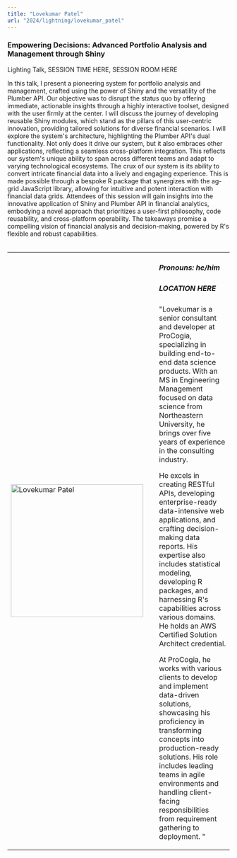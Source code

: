 ```yaml
---
title: "Lovekumar Patel"
url: "2024/lightning/lovekumar_patel"
---
```


### Empowering Decisions: Advanced Portfolio Analysis and Management through Shiny
Lighting Talk, SESSION TIME HERE, SESSION ROOM HERE

In this talk, I present a pioneering system for portfolio analysis and management, crafted using the power of Shiny and the versatility of the Plumber API. Our objective was to disrupt the status quo by offering immediate, actionable insights through a highly interactive toolset, designed with the user firmly at the center. I will discuss the journey of developing reusable Shiny modules, which stand as the pillars of this user-centric innovation, providing tailored solutions for diverse financial scenarios. I will explore the system's architecture, highlighting the Plumber API's dual functionality. Not only does it drive our system, but it also embraces other applications, reflecting a seamless cross-platform integration. This reflects our system's unique ability to span across different teams and adapt to varying technological ecosystems. The crux of our system is its ability to convert intricate financial data into a lively and engaging experience. This is made possible through a bespoke R package that synergizes with the ag-grid JavaScript library, allowing for intuitive and potent interaction with financial data grids. Attendees of this session will gain insights into the innovative application of Shiny and Plumber API in financial analytics, embodying a novel approach that prioritizes a user-first philosophy, code reusability, and cross-platform operability. The takeaways promise a compelling vision of financial analysis and decision-making, powered by R's flexible and robust capabilities.
<br><br>

<table>
  <tr><td><img width="300px" style="float: left; padding: 0px 20px 0px 0px;" 
           src="../../../../img/speakers/speakers_2024/lovekumar_patel.jpg" alt="Lovekumar Patel"></td>
  <td>
      <h5>Pronouns: he/him</h5>
      <h5>LOCATION HERE</h5>
      "Lovekumar is a senior consultant and developer at ProCogia, specializing in building end-to-end data science products. With an MS in Engineering Management focused on data science from Northeastern University, he brings over five years of experience in the consulting industry. 

He excels in creating RESTful APIs, developing enterprise-ready data-intensive web applications, and crafting decision-making data reports. His expertise also includes statistical modeling, developing R packages, and harnessing R's capabilities across various domains. He holds an AWS Certified Solution Architect credential.

At ProCogia, he works with various clients to develop and implement data-driven solutions, showcasing his proficiency in transforming concepts into production-ready solutions. His role includes leading teams in agile environments and handling client-facing responsibilities from requirement gathering to deployment. "
      </td></tr>

</table>



